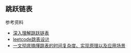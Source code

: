 ## 跳跃链表

参考资料   
+ [深入理解跳跃链表](https://juejin.im/post/5dcd290d6fb9a01fe736aeb1)
+ [leetcode跳表设计](https://leetcode-cn.com/problems/design-skiplist/solution/)
+ [一文彻底搞懂跳表的时间复杂度、实现原理以及应用场景](https://cloud.tencent.com/developer/article/1539038)